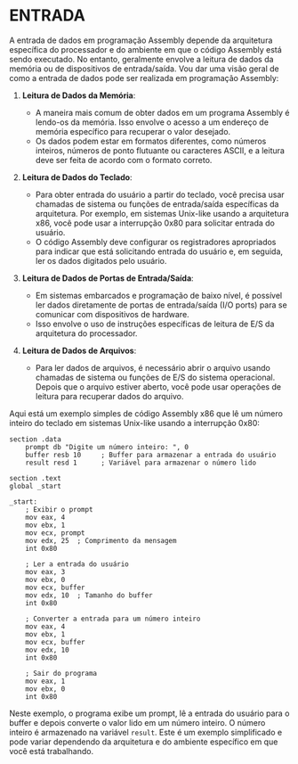 # ENTRADA
A entrada de dados em programação Assembly depende da arquitetura específica do processador e do ambiente em que o código Assembly está sendo executado. No entanto, geralmente envolve a leitura de dados da memória ou de dispositivos de entrada/saída. Vou dar uma visão geral de como a entrada de dados pode ser realizada em programação Assembly:

1. **Leitura de Dados da Memória**:
   - A maneira mais comum de obter dados em um programa Assembly é lendo-os da memória. Isso envolve o acesso a um endereço de memória específico para recuperar o valor desejado.
   - Os dados podem estar em formatos diferentes, como números inteiros, números de ponto flutuante ou caracteres ASCII, e a leitura deve ser feita de acordo com o formato correto.

2. **Leitura de Dados do Teclado**:
   - Para obter entrada do usuário a partir do teclado, você precisa usar chamadas de sistema ou funções de entrada/saída específicas da arquitetura. Por exemplo, em sistemas Unix-like usando a arquitetura x86, você pode usar a interrupção 0x80 para solicitar entrada do usuário.
   - O código Assembly deve configurar os registradores apropriados para indicar que está solicitando entrada do usuário e, em seguida, ler os dados digitados pelo usuário.

3. **Leitura de Dados de Portas de Entrada/Saída**:
   - Em sistemas embarcados e programação de baixo nível, é possível ler dados diretamente de portas de entrada/saída (I/O ports) para se comunicar com dispositivos de hardware.
   - Isso envolve o uso de instruções específicas de leitura de E/S da arquitetura do processador.

4. **Leitura de Dados de Arquivos**:
   - Para ler dados de arquivos, é necessário abrir o arquivo usando chamadas de sistema ou funções de E/S do sistema operacional. Depois que o arquivo estiver aberto, você pode usar operações de leitura para recuperar dados do arquivo.

Aqui está um exemplo simples de código Assembly x86 que lê um número inteiro do teclado em sistemas Unix-like usando a interrupção 0x80:

```assembly
section .data
    prompt db "Digite um número inteiro: ", 0
    buffer resb 10     ; Buffer para armazenar a entrada do usuário
    result resd 1      ; Variável para armazenar o número lido

section .text
global _start

_start:
    ; Exibir o prompt
    mov eax, 4
    mov ebx, 1
    mov ecx, prompt
    mov edx, 25  ; Comprimento da mensagem
    int 0x80

    ; Ler a entrada do usuário
    mov eax, 3
    mov ebx, 0
    mov ecx, buffer
    mov edx, 10  ; Tamanho do buffer
    int 0x80

    ; Converter a entrada para um número inteiro
    mov eax, 4
    mov ebx, 1
    mov ecx, buffer
    mov edx, 10
    int 0x80

    ; Sair do programa
    mov eax, 1
    mov ebx, 0
    int 0x80
```

Neste exemplo, o programa exibe um prompt, lê a entrada do usuário para o buffer e depois converte o valor lido em um número inteiro. O número inteiro é armazenado na variável `result`. Este é um exemplo simplificado e pode variar dependendo da arquitetura e do ambiente específico em que você está trabalhando.